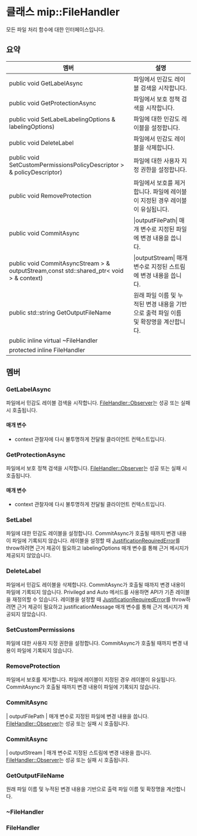 # <a name="class-mipfilehandler"></a>클래스 mip::FileHandler 
모든 파일 처리 함수에 대한 인터페이스입니다.
## <a name="summary"></a>요약
 멤버                        | 설명                                
--------------------------------|---------------------------------------------
public void GetLabelAsync | 파일에서 민감도 레이블 검색을 시작합니다.
public void GetProtectionAsync | 파일에서 보호 정책 검색을 시작합니다.
public void SetLabelLabelingOptions & labelingOptions) | 파일에 대한 민감도 레이블을 설정합니다.
public void DeleteLabel | 파일에서 민감도 레이블을 삭제합니다.
public void SetCustomPermissionsPolicyDescriptor > & policyDescriptor) | 파일에 대한 사용자 지정 권한을 설정합니다.
public void RemoveProtection | 파일에서 보호를 제거합니다. 파일에 레이블이 지정된 경우 레이블이 유실됩니다.
public void CommitAsync | \|outputFilePath\| 매개 변수로 지정된 파일에 변경 내용을 씁니다.
public void CommitAsyncStream > & outputStream,const std::shared_ptr< void > & context) | \|outputStream\| 매개 변수로 지정된 스트림에 변경 내용을 씁니다.
public std::string GetOutputFileName | 원래 파일 이름 및 누적된 변경 내용을 기반으로 출력 파일 이름 및 확장명을 계산합니다.
public inline virtual  ~FileHandler | 
protected inline  FileHandler | 
## <a name="members"></a>멤버
### <a name="getlabelasync"></a>GetLabelAsync
파일에서 민감도 레이블 검색을 시작합니다.
[FileHandler::Observer](#classmip_1_1_file_handler_1_1_observer)는 성공 또는 실패 시 호출됩니다.
#### <a name="parameters"></a>매개 변수
* context 관찰자에 다시 불투명하게 전달될 클라이언트 컨텍스트입니다.
### <a name="getprotectionasync"></a>GetProtectionAsync
파일에서 보호 정책 검색을 시작합니다.
[FileHandler::Observer](#classmip_1_1_file_handler_1_1_observer)는 성공 또는 실패 시 호출됩니다.
#### <a name="parameters"></a>매개 변수
* context 관찰자에 다시 불투명하게 전달될 클라이언트 컨텍스트입니다.
### <a name="setlabel"></a>SetLabel
파일에 대한 민감도 레이블을 설정합니다.
CommitAsync가 호출될 때까지 변경 내용이 파일에 기록되지 않습니다.
레이블을 설정할 때 [JustificationRequiredError](#classmip_1_1_justification_required_error)를 throw하려면 근거 제공이 필요하고 labelingOptions 매개 변수를 통해 근거 메시지가 제공되지 않았습니다.
### <a name="deletelabel"></a>DeleteLabel
파일에서 민감도 레이블을 삭제합니다.
CommitAsync가 호출될 때까지 변경 내용이 파일에 기록되지 않습니다. Privilegd and Auto 메서드를 사용하면 API가 기존 레이블을 재정의할 수 있습니다. 레이블을 설정할 때 [JustificationRequiredError](#classmip_1_1_justification_required_error)를 throw하려면 근거 제공이 필요하고 justificationMessage 매개 변수를 통해 근거 메시지가 제공되지 않았습니다.
### <a name="setcustompermissions"></a>SetCustomPermissions
파일에 대한 사용자 지정 권한을 설정합니다.
CommitAsync가 호출될 때까지 변경 내용이 파일에 기록되지 않습니다.
### <a name="removeprotection"></a>RemoveProtection
파일에서 보호를 제거합니다. 파일에 레이블이 지정된 경우 레이블이 유실됩니다.
CommitAsync가 호출될 때까지 변경 내용이 파일에 기록되지 않습니다.
### <a name="commitasync"></a>CommitAsync
| outputFilePath | 매개 변수로 지정된 파일에 변경 내용을 씁니다.
[FileHandler::Observer](#classmip_1_1_file_handler_1_1_observer)는 성공 또는 실패 시 호출됩니다.
### <a name="commitasync"></a>CommitAsync
| outputStream | 매개 변수로 지정된 스트림에 변경 내용을 씁니다.
[FileHandler::Observer](#classmip_1_1_file_handler_1_1_observer)는 성공 또는 실패 시 호출됩니다.
### <a name="getoutputfilename"></a>GetOutputFileName
원래 파일 이름 및 누적된 변경 내용을 기반으로 출력 파일 이름 및 확장명을 계산합니다.
### <a name="filehandler"></a>~FileHandler
### <a name="filehandler"></a>FileHandler